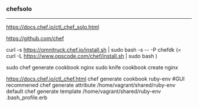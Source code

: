 ### chefsolo
---
https://docs.chef.io/ctl_chef_solo.html

https://github.com/chef



curl -s https://omnitruck.chef.io/install.sh | sudo bash -s -- -P chefdk
(= curl -L https://www.opscode.com/chef/install.sh | sudo bash )

sudo chef generate cookbook nginx
sudo knife cookbook create nginx



https://docs.chef.io/ctl_chef.html
chef generate cookbook ruby-env
#GUI recommened
chef generate attribute /home/vagrant/shared/ruby-env default
chef generate template /home/vagrant/shared/ruby-env .bash_profile.erb















